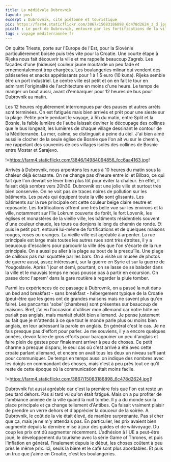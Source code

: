 ```yaml
---
title: La médiévale Dubrovnik
layout: post
excerpt : Dubrovnik, cité piétonne et touristique
pic: https://farm4.staticflickr.com/3867/15083186898_6c478d2624_z_d.jpg
picalt : Le port de Dubrovnik, entouré par les fortifications de la ville
tags : voyage méditerrannée fr
---
```

On quitte Trieste, porte sur l'Europe de l'Est, pour la Slovénie particulièrement boisée puis très vite pour la Croatie. Une courte étape à Rijeka nous fait découvrir la ville et me rappelle beaucoup Zagreb. Les façades d'une (hideuse) couleur jaune moutarde un peu fade et ornementalement trop chargées. Les boulangeries mlinar qui vendent des pâtisseries et snacks appétissants pour 1 à 1.5 euro (10 kuna). Rijeka semble être un port industriel. Le centre ville est petit et on en fait le tour en admirant l'originalité de l'architecture en moins d'une heure. Le temps de manger un bout aussi, avant d'embarquer pour 12 heures de bus pour Dubrovnik au matin.

Les 12 heures régulièrement interrompues par des pauses et autres arrêts sont terminées. On est fatigués mais bien arrivés et prêt pour une sieste sur la plage. Petite perle pendant le voyage, à 5h du matin, entre Split et la Bosnie, la faible lumière de l'aube laissait deviner le découpage des collines que le bus longeait, les lumières de chaque village dessinant le contour de la Méditerranée. La mer, calme, se distinguait à peine du ciel. J'ai bien aimé aussi le clocher de la seule église de Bosnie que l'on ait vu sur le chemin, me rappelant des souvenirs de ces villages isolés des collines de Bosnie entre Mostar et Sarajevo.

!=https://farm4.staticflickr.com/3846/14984094856_fcc6aa4163.jpg!

Arrivés à Dubrovnik, nous arpentons les rues à 10 heures du matin sous la chaleur déjà écrasante. On ne change pas d'heure entre ici et Bilbao, ce qui fait que l'on devrait se lever bien plus tôt pour éviter la chaleur. En effet, il faisait déjà sombre vers 20h30.
Dubrovnik est une jolie ville et surtout très bien conservée. On ne voit pas de traces noires de pollution sur les bâtiments. Les pavés qui équipent toute la ville sont glissants. Les bâtiments sur la rue principale ont cette couleur beige claire neutre et reposante. Les fortifications offrent une très belle vue sur les environs et la ville, notamment sur l'île Lokrum couverte de forêt, le fort Lovenik, les églises et monastères de la vieille ville, les bâtiments résidentiels souvent d'une couleur chaude, les tours ou donjons le long du chemin de ronde. Et puis le petit port, entouré lui-même de fortifications et de quelques maisons rouges, roses ou oranges. La vieille ville est agréable à arpenter. La rue principale est large mais toutes les autres rues sont très étroites, il y a beaucoup d'escaliers pour parcourir la ville dès que l'on s'écarte de la rue principale.
On a aussi pu aller à la plage au bout de la presqu'île. Une plage de cailloux pas mal squattée par les bars.
On a visité un musée de photos de guerre aussi, assez intéressant, sur la guerre en Syrie et sur la guerre de Yougoslavie.
Après 1 jour et demi, pourtant, on se lasse de se balader dans la ville et le mauvais temps ne nous pousse pas à partir en excursion.
On passe donc l'aprem' dans la gare routière à regarder la pluie tomber.

Parmi les expériences de ce passage à Dubrovnik, on a passé la nuit dans un bed and breakfast - sans breakfast - hébergement typique de la Croatie (peut-être que les gens ont de grandes maisons mais ne savent plus qu'en faire). Les pancartes 'sobe' (chambres) sont présentes sur beaucoup de maisons. Bref, j'ai eu l'occasion d'utiliser mon allemand car notre hôte ne parlait pas anglais, mais maniait plutôt bien allemand.
Je pense justement au fait que je m'attends à ce que tout le monde parle plus ou moins bien anglais, en leur adressant la parole en anglais. En général c'est le cas. Je ne fais presque pas d'effort pour parler. Je me souviens, il y a encore quelques années, devoir faire de gros efforts pour baragouiner un peu d'anglais et faire plein de gestes pour finalement arriver à peu de choses. Ce petit charme a presque disparu, le seul cas où c'est arrivé a été avec cette croate parlant allemand, et encore on avait tous les deux un niveau suffisant pour communiquer. De temps en temps aussi on indique des nombres avec les doigts en commandant des choses, mais c'est à peu près tout ce qu'il reste de cette époque où la communication était moins facile.

!=https://farm4.staticflickr.com/3867/15083186898_6c478d2624.jpg]!

Dubrovnik fut aussi agréable car c'est la première fois que l'on est resté un peu tard dehors. Pas si tard vu qu'on était fatigué. Mais on a pu profiter de l'ambiance animée de la ville quand la nuit tombe. Il y a du monde sur la place principale et ça change tellement d'Antibes. Ça faisait vraiment plaisir de prendre un verre dehors et d'apprécier la douceur de la soirée.
A Dubrovnik, le coût de la vie était élevé, de manière surprenante. Pas si cher que ça, mais je ne m'y attendais pas. En particulier,  les prix avaient bien augmenté depuis la dernière mise à jour des guides et de wikivoyage. Du coup les prix ont dû augmenter récemment. L'adhésion à l'UE a peut-être joué, le développement du tourisme avec la série Game of Thrones, et puis l'inflation en général. Finalement depuis le début, les choses coûtent à peu près le même prix. Ici, seuls la bière et le café sont plus abordables. Et puis un truc que j'aime en Croatie, c'est les boulangeries.

